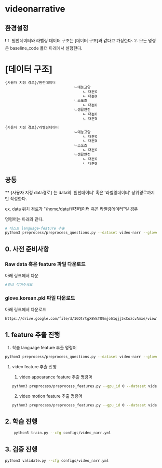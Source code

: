 # videonarrative
## 환경설정

<aside>
❗ 1. 원천데이터와 라벨링 데이터 구조는 [데이터 구조]와 같다고 가정한다.
2. 모든 명령은 baseline_code 폴더 아래에서 실행한다.

</aside>

# [데이터 구조]

```bash
{사용자 지정 경로}/원천데이터
								ㄴ예능교양
									ㄴ 대본X
									ㄴ 대본O
								ㄴ스포츠
									ㄴ 대본X
								ㄴ생활안전
									ㄴ 대본X
									ㄴ 대본O

{사용자 지정 경로}/라벨링데이터
								ㄴ예능교양
									ㄴ 대본X
									ㄴ 대본O
								ㄴ스포츠
									ㄴ 대본X
								ㄴ생활안전
									ㄴ 대본X
									ㄴ 대본O
```

## 공통

** {사용자 지정 data경로} 는 data의 '원천데이터' 혹은 '라벨링데이터' 상위경로까지만 작성한다.

ex. data 위치 경로가 "/home/data/원천데이터 혹은 라벨링데이터"일 경우

명령어는 아래와 같다.

```bash
# 테스트 language-feature 추출
python3 preprocess/preprocess_questions.py --dataset video-narr --glove_pt /home/word-embeddings/glove/glove.korean.pkl --mode test --video_dir /home/data
```

## 0. 사전 준비사항

### Raw data 혹은 feature 파일 다운로드

아래 링크에서 다운

```bash
#링크 적어주세요
```

### glove.korean.pkl 파일 다운로드

아래 링크에서 다운로드

```bash
https://drive.google.com/file/d/1GQtrtgX8WsTO9mjo61qjj5xCozcvAmxe/view?usp=sharing
```

## 1. feature 추출 진행

1) 학습 language feature 추출 명령어

```bash
python3 preprocess/preprocess_questions.py --dataset video-narr --glove_pt /home/word-embeddings/glove/glove.korean.pkl --mode train --video_dir {비디오경로}
```

1. video feature 추출 진행
    
    1) video appearance feature 추출 명령어
    
    ```bash
    python3 preprocess/preprocess_features.py --gpu_id 0 --dataset video-narr --model resnet101 --video_dir {비디오경로}
    ```
    
    2) video motion feature 추출 명령어
    
    ```bash
    python3 preprocess/preprocess_features.py --gpu_id 0 --dataset video-narr --model resnext101 --image_height 112 --image_width 112 --video_dir {video 경로}
    ```
    

## 2. 학습 진행

```bash
	python3 train.py --cfg configs/video_narr.yml
```

## 3. 검증 진행

```bash
python3 validate.py --cfg configs/video_narr.yml
```

